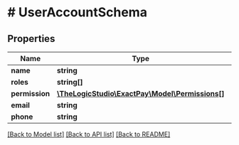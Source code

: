 # # UserAccountSchema

## Properties

Name | Type | Description | Notes
------------ | ------------- | ------------- | -------------
**name** | **string** |  | [optional]
**roles** | **string[]** |  | [optional]
**permission** | [**\TheLogicStudio\ExactPay\Model\Permissions[]**](Permissions.md) |  | [optional]
**email** | **string** |  | [optional]
**phone** | **string** |  | [optional]

[[Back to Model list]](../../README.md#models) [[Back to API list]](../../README.md#endpoints) [[Back to README]](../../README.md)

